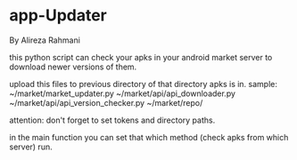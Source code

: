 # app-Updater
By Alireza Rahmani

this python script can check your apks in your android market server to download newer versions of them.

upload this files to previous directory of that directory apks is in.
sample:
~/market/market_updater.py
~/market/api/api_downloader.py
~/market/api/api_version_checker.py
~/market/repo/<All Apks>

attention:
	don't forget to set tokens and directory paths.

in the main function you can set that which method (check apks from which server) run.
